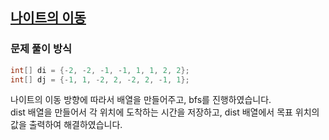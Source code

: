 ## [나이트의 이동](https://www.acmicpc.net/problem/7562)
### 문제 풀이 방식
```java
int[] di = {-2, -2, -1, -1, 1, 1, 2, 2};
int[] dj = {-1, 1, -2, 2, -2, 2, -1, 1};
```
나이트의 이동 방향에 따라서 배열을 만들어주고, bfs를 진행하였습니다.  
dist 배열을 만들어서 각 위치에 도착하는 시간을 저장하고, dist 배열에서 목표 위치의 값을 출력하여 해결하였습니다.